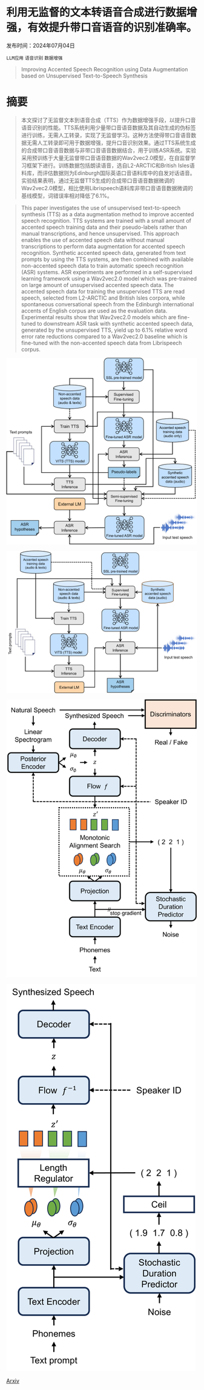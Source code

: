 # 利用无监督的文本转语音合成进行数据增强，有效提升带口音语音的识别准确率。

发布时间：2024年07月04日

`LLM应用` `语音识别` `数据增强`

> Improving Accented Speech Recognition using Data Augmentation based on Unsupervised Text-to-Speech Synthesis

# 摘要

> 本文探讨了无监督文本到语音合成（TTS）作为数据增强手段，以提升口音语音识别的性能。TTS系统利用少量带口音语音数据及其自动生成的伪标签进行训练，无需人工转录，实现了无监督学习。这种方法使得带口音语音数据无需人工转录即可用于数据增强，提升口音识别效果。通过TTS系统生成的合成带口音语音数据与非带口音语音数据结合，用于训练ASR系统。实验采用预训练于大量无监督带口音语音数据的Wav2vec2.0模型，在自监督学习框架下进行。训练数据包括朗读语音，选自L2-ARCTIC和British Isles语料库，而评估数据则为Edinburgh国际英语口音语料库中的自发对话语音。实验结果表明，通过无监督TTS生成的合成带口音语音数据微调的Wav2vec2.0模型，相比使用Librispeech语料库非带口音语音数据微调的基线模型，词错误率相对降低了6.1%。

> This paper investigates the use of unsupervised text-to-speech synthesis (TTS) as a data augmentation method to improve accented speech recognition. TTS systems are trained with a small amount of accented speech training data and their pseudo-labels rather than manual transcriptions, and hence unsupervised. This approach enables the use of accented speech data without manual transcriptions to perform data augmentation for accented speech recognition. Synthetic accented speech data, generated from text prompts by using the TTS systems, are then combined with available non-accented speech data to train automatic speech recognition (ASR) systems. ASR experiments are performed in a self-supervised learning framework using a Wav2vec2.0 model which was pre-trained on large amount of unsupervised accented speech data. The accented speech data for training the unsupervised TTS are read speech, selected from L2-ARCTIC and British Isles corpora, while spontaneous conversational speech from the Edinburgh international accents of English corpus are used as the evaluation data. Experimental results show that Wav2vec2.0 models which are fine-tuned to downstream ASR task with synthetic accented speech data, generated by the unsupervised TTS, yield up to 6.1% relative word error rate reductions compared to a Wav2vec2.0 baseline which is fine-tuned with the non-accented speech data from Librispeech corpus.

![利用无监督的文本转语音合成进行数据增强，有效提升带口音语音的识别准确率。](../../../paper_images/2407.04047/x1.png)

![利用无监督的文本转语音合成进行数据增强，有效提升带口音语音的识别准确率。](../../../paper_images/2407.04047/x2.png)

![利用无监督的文本转语音合成进行数据增强，有效提升带口音语音的识别准确率。](../../../paper_images/2407.04047/x3.png)

![利用无监督的文本转语音合成进行数据增强，有效提升带口音语音的识别准确率。](../../../paper_images/2407.04047/x4.png)

[Arxiv](https://arxiv.org/abs/2407.04047)